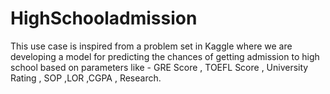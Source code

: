 # HighSchooladmission

This use case is inspired from a problem set in Kaggle where we are developing a model for predicting the chances of getting admission to high school based on parameters like -
GRE Score ,	TOEFL Score ,	University Rating ,	SOP 	,LOR 	,CGPA ,	Research.
